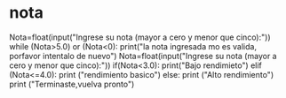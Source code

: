 # nota
Nota=float(input("Ingrese su nota (mayor a cero y menor que cinco):"))
while (Nota>5.0) or (Nota<0):
     print("la nota ingresada mo es valida, porfavor intentalo de nuevo")
     Nota=float(input("Ingrese su nota (mayor a cero y menor que cinco):"))
if(Nota<3.0):
    print("Bajo rendimieto")
elif (Nota<=4.0):
    print ("rendimiento basico") 
else:
    print ("Alto rendimiento") 
print ("Terminaste,vuelva pronto")
